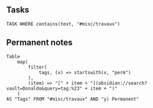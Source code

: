 ## Tasks 
```dataview
TASK WHERE contains(text, "#misc/travaux")
```
## Permanent notes
```dataview
Table 
	map(
		filter(
			tags, (x) => startswith(x, "perm")
		),
		(item) => "[" + item + "](obsidian://search?vault=Donaldo&query=tag:%23" + item + ")"
	)
AS "Tags" FROM "#misc/travaux" AND "y) Permanent"
```
